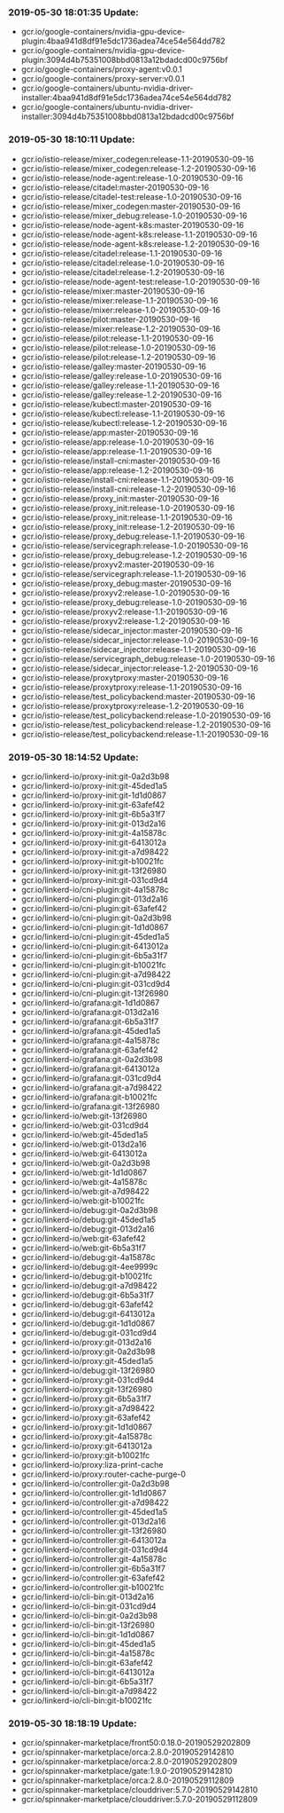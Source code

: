 ### 2019-05-30 18:01:35 Update:

- gcr.io/google-containers/nvidia-gpu-device-plugin:4baa941d8df91e5dc1736adea74ce54e564dd782
- gcr.io/google-containers/nvidia-gpu-device-plugin:3094d4b75351008bbd0813a12bdadcd00c9756bf
- gcr.io/google-containers/proxy-agent:v0.0.1
- gcr.io/google-containers/proxy-server:v0.0.1
- gcr.io/google-containers/ubuntu-nvidia-driver-installer:4baa941d8df91e5dc1736adea74ce54e564dd782
- gcr.io/google-containers/ubuntu-nvidia-driver-installer:3094d4b75351008bbd0813a12bdadcd00c9756bf
### 2019-05-30 18:10:11 Update:

- gcr.io/istio-release/mixer_codegen:release-1.1-20190530-09-16
- gcr.io/istio-release/mixer_codegen:release-1.2-20190530-09-16
- gcr.io/istio-release/node-agent:release-1.0-20190530-09-16
- gcr.io/istio-release/citadel:master-20190530-09-16
- gcr.io/istio-release/citadel-test:release-1.0-20190530-09-16
- gcr.io/istio-release/mixer_codegen:master-20190530-09-16
- gcr.io/istio-release/mixer_debug:release-1.0-20190530-09-16
- gcr.io/istio-release/node-agent-k8s:master-20190530-09-16
- gcr.io/istio-release/node-agent-k8s:release-1.1-20190530-09-16
- gcr.io/istio-release/node-agent-k8s:release-1.2-20190530-09-16
- gcr.io/istio-release/citadel:release-1.1-20190530-09-16
- gcr.io/istio-release/citadel:release-1.0-20190530-09-16
- gcr.io/istio-release/citadel:release-1.2-20190530-09-16
- gcr.io/istio-release/node-agent-test:release-1.0-20190530-09-16
- gcr.io/istio-release/mixer:master-20190530-09-16
- gcr.io/istio-release/mixer:release-1.1-20190530-09-16
- gcr.io/istio-release/mixer:release-1.0-20190530-09-16
- gcr.io/istio-release/pilot:master-20190530-09-16
- gcr.io/istio-release/mixer:release-1.2-20190530-09-16
- gcr.io/istio-release/pilot:release-1.1-20190530-09-16
- gcr.io/istio-release/pilot:release-1.0-20190530-09-16
- gcr.io/istio-release/pilot:release-1.2-20190530-09-16
- gcr.io/istio-release/galley:master-20190530-09-16
- gcr.io/istio-release/galley:release-1.0-20190530-09-16
- gcr.io/istio-release/galley:release-1.1-20190530-09-16
- gcr.io/istio-release/galley:release-1.2-20190530-09-16
- gcr.io/istio-release/kubectl:master-20190530-09-16
- gcr.io/istio-release/kubectl:release-1.1-20190530-09-16
- gcr.io/istio-release/kubectl:release-1.2-20190530-09-16
- gcr.io/istio-release/app:master-20190530-09-16
- gcr.io/istio-release/app:release-1.0-20190530-09-16
- gcr.io/istio-release/app:release-1.1-20190530-09-16
- gcr.io/istio-release/install-cni:master-20190530-09-16
- gcr.io/istio-release/app:release-1.2-20190530-09-16
- gcr.io/istio-release/install-cni:release-1.1-20190530-09-16
- gcr.io/istio-release/install-cni:release-1.2-20190530-09-16
- gcr.io/istio-release/proxy_init:master-20190530-09-16
- gcr.io/istio-release/proxy_init:release-1.0-20190530-09-16
- gcr.io/istio-release/proxy_init:release-1.1-20190530-09-16
- gcr.io/istio-release/proxy_init:release-1.2-20190530-09-16
- gcr.io/istio-release/proxy_debug:release-1.1-20190530-09-16
- gcr.io/istio-release/servicegraph:release-1.0-20190530-09-16
- gcr.io/istio-release/proxy_debug:release-1.2-20190530-09-16
- gcr.io/istio-release/proxyv2:master-20190530-09-16
- gcr.io/istio-release/servicegraph:release-1.1-20190530-09-16
- gcr.io/istio-release/proxy_debug:master-20190530-09-16
- gcr.io/istio-release/proxyv2:release-1.0-20190530-09-16
- gcr.io/istio-release/proxy_debug:release-1.0-20190530-09-16
- gcr.io/istio-release/proxyv2:release-1.1-20190530-09-16
- gcr.io/istio-release/proxyv2:release-1.2-20190530-09-16
- gcr.io/istio-release/sidecar_injector:master-20190530-09-16
- gcr.io/istio-release/sidecar_injector:release-1.0-20190530-09-16
- gcr.io/istio-release/sidecar_injector:release-1.1-20190530-09-16
- gcr.io/istio-release/servicegraph_debug:release-1.0-20190530-09-16
- gcr.io/istio-release/sidecar_injector:release-1.2-20190530-09-16
- gcr.io/istio-release/proxytproxy:master-20190530-09-16
- gcr.io/istio-release/proxytproxy:release-1.1-20190530-09-16
- gcr.io/istio-release/test_policybackend:master-20190530-09-16
- gcr.io/istio-release/proxytproxy:release-1.2-20190530-09-16
- gcr.io/istio-release/test_policybackend:release-1.0-20190530-09-16
- gcr.io/istio-release/test_policybackend:release-1.2-20190530-09-16
- gcr.io/istio-release/test_policybackend:release-1.1-20190530-09-16
### 2019-05-30 18:14:52 Update:

- gcr.io/linkerd-io/proxy-init:git-0a2d3b98
- gcr.io/linkerd-io/proxy-init:git-45ded1a5
- gcr.io/linkerd-io/proxy-init:git-1d1d0867
- gcr.io/linkerd-io/proxy-init:git-63afef42
- gcr.io/linkerd-io/proxy-init:git-6b5a31f7
- gcr.io/linkerd-io/proxy-init:git-013d2a16
- gcr.io/linkerd-io/proxy-init:git-4a15878c
- gcr.io/linkerd-io/proxy-init:git-6413012a
- gcr.io/linkerd-io/proxy-init:git-a7d98422
- gcr.io/linkerd-io/proxy-init:git-b10021fc
- gcr.io/linkerd-io/proxy-init:git-13f26980
- gcr.io/linkerd-io/proxy-init:git-031cd9d4
- gcr.io/linkerd-io/cni-plugin:git-4a15878c
- gcr.io/linkerd-io/cni-plugin:git-013d2a16
- gcr.io/linkerd-io/cni-plugin:git-63afef42
- gcr.io/linkerd-io/cni-plugin:git-0a2d3b98
- gcr.io/linkerd-io/cni-plugin:git-1d1d0867
- gcr.io/linkerd-io/cni-plugin:git-45ded1a5
- gcr.io/linkerd-io/cni-plugin:git-6413012a
- gcr.io/linkerd-io/cni-plugin:git-6b5a31f7
- gcr.io/linkerd-io/cni-plugin:git-b10021fc
- gcr.io/linkerd-io/cni-plugin:git-a7d98422
- gcr.io/linkerd-io/cni-plugin:git-031cd9d4
- gcr.io/linkerd-io/cni-plugin:git-13f26980
- gcr.io/linkerd-io/grafana:git-1d1d0867
- gcr.io/linkerd-io/grafana:git-013d2a16
- gcr.io/linkerd-io/grafana:git-6b5a31f7
- gcr.io/linkerd-io/grafana:git-45ded1a5
- gcr.io/linkerd-io/grafana:git-4a15878c
- gcr.io/linkerd-io/grafana:git-63afef42
- gcr.io/linkerd-io/grafana:git-0a2d3b98
- gcr.io/linkerd-io/grafana:git-6413012a
- gcr.io/linkerd-io/grafana:git-031cd9d4
- gcr.io/linkerd-io/grafana:git-a7d98422
- gcr.io/linkerd-io/grafana:git-b10021fc
- gcr.io/linkerd-io/grafana:git-13f26980
- gcr.io/linkerd-io/web:git-13f26980
- gcr.io/linkerd-io/web:git-031cd9d4
- gcr.io/linkerd-io/web:git-45ded1a5
- gcr.io/linkerd-io/web:git-013d2a16
- gcr.io/linkerd-io/web:git-6413012a
- gcr.io/linkerd-io/web:git-0a2d3b98
- gcr.io/linkerd-io/web:git-1d1d0867
- gcr.io/linkerd-io/web:git-4a15878c
- gcr.io/linkerd-io/web:git-a7d98422
- gcr.io/linkerd-io/web:git-b10021fc
- gcr.io/linkerd-io/debug:git-0a2d3b98
- gcr.io/linkerd-io/debug:git-45ded1a5
- gcr.io/linkerd-io/debug:git-013d2a16
- gcr.io/linkerd-io/web:git-63afef42
- gcr.io/linkerd-io/web:git-6b5a31f7
- gcr.io/linkerd-io/debug:git-4a15878c
- gcr.io/linkerd-io/debug:git-4ee9999c
- gcr.io/linkerd-io/debug:git-b10021fc
- gcr.io/linkerd-io/debug:git-a7d98422
- gcr.io/linkerd-io/debug:git-6b5a31f7
- gcr.io/linkerd-io/debug:git-63afef42
- gcr.io/linkerd-io/debug:git-6413012a
- gcr.io/linkerd-io/debug:git-1d1d0867
- gcr.io/linkerd-io/debug:git-031cd9d4
- gcr.io/linkerd-io/proxy:git-013d2a16
- gcr.io/linkerd-io/proxy:git-0a2d3b98
- gcr.io/linkerd-io/proxy:git-45ded1a5
- gcr.io/linkerd-io/debug:git-13f26980
- gcr.io/linkerd-io/proxy:git-031cd9d4
- gcr.io/linkerd-io/proxy:git-13f26980
- gcr.io/linkerd-io/proxy:git-6b5a31f7
- gcr.io/linkerd-io/proxy:git-a7d98422
- gcr.io/linkerd-io/proxy:git-63afef42
- gcr.io/linkerd-io/proxy:git-1d1d0867
- gcr.io/linkerd-io/proxy:git-4a15878c
- gcr.io/linkerd-io/proxy:git-6413012a
- gcr.io/linkerd-io/proxy:git-b10021fc
- gcr.io/linkerd-io/proxy:liza-print-cache
- gcr.io/linkerd-io/proxy:router-cache-purge-0
- gcr.io/linkerd-io/controller:git-0a2d3b98
- gcr.io/linkerd-io/controller:git-1d1d0867
- gcr.io/linkerd-io/controller:git-a7d98422
- gcr.io/linkerd-io/controller:git-45ded1a5
- gcr.io/linkerd-io/controller:git-013d2a16
- gcr.io/linkerd-io/controller:git-13f26980
- gcr.io/linkerd-io/controller:git-6413012a
- gcr.io/linkerd-io/controller:git-031cd9d4
- gcr.io/linkerd-io/controller:git-4a15878c
- gcr.io/linkerd-io/controller:git-6b5a31f7
- gcr.io/linkerd-io/controller:git-63afef42
- gcr.io/linkerd-io/controller:git-b10021fc
- gcr.io/linkerd-io/cli-bin:git-013d2a16
- gcr.io/linkerd-io/cli-bin:git-031cd9d4
- gcr.io/linkerd-io/cli-bin:git-0a2d3b98
- gcr.io/linkerd-io/cli-bin:git-13f26980
- gcr.io/linkerd-io/cli-bin:git-1d1d0867
- gcr.io/linkerd-io/cli-bin:git-45ded1a5
- gcr.io/linkerd-io/cli-bin:git-4a15878c
- gcr.io/linkerd-io/cli-bin:git-63afef42
- gcr.io/linkerd-io/cli-bin:git-6413012a
- gcr.io/linkerd-io/cli-bin:git-6b5a31f7
- gcr.io/linkerd-io/cli-bin:git-a7d98422
- gcr.io/linkerd-io/cli-bin:git-b10021fc
### 2019-05-30 18:18:19 Update:

- gcr.io/spinnaker-marketplace/front50:0.18.0-20190529202809
- gcr.io/spinnaker-marketplace/orca:2.8.0-20190529142810
- gcr.io/spinnaker-marketplace/orca:2.8.0-20190529202809
- gcr.io/spinnaker-marketplace/gate:1.9.0-20190529142810
- gcr.io/spinnaker-marketplace/orca:2.8.0-20190529112809
- gcr.io/spinnaker-marketplace/clouddriver:5.7.0-20190529142810
- gcr.io/spinnaker-marketplace/clouddriver:5.7.0-20190529112809
